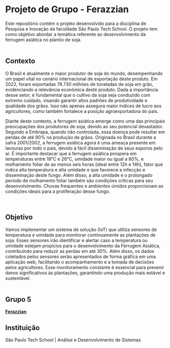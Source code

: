 # Projeto de Grupo - Ferazzian

Este repositório contém o projeto desenvolvido para a disciplina de Pesquisa e Inovação da faculdade São Paulo Tech School. O projeto tem como objetivo abordar a temática referente ao desenvolvimento da ferrugem asiática no plantio de soja.
<br><br>

## Contexto

O Brasil é atualmente o maior produtor de soja do mundo, desempenhando um papel vital no cenário internacional de exportação deste produto. Em 2022, foram exportadas 78.730 milhões de toneladas de soja em grão, evidenciando a relevância econômica deste produto. Dada a importância desse setor, é fundamental que o cultivo da soja seja conduzido com extremo cuidado, visando garantir altos padrões de produtividade e qualidade dos grãos. Isso não apenas assegura maior índices de lucro aos agricultores, como também fortalece a posição agroexportadora do país. 

 
Diante deste contexto, a ferrugem asiática emerge como uma das principais preocupações dos produtores de soja, devido ao seu potencial devastador. Segundo a Embrapa, quando não controlada, essa doença pode resultar em perdas de até 90% na produção de grãos. Originada no Brasil durante a safra 2001/2002, a ferrugem asiática agora é uma ameaça presente em lavouras por todo o país, devido à fácil disseminação de seus esporos pelo ar. É importante destacar que a ferrugem asiática prospera em temperaturas entre 18°C e 26°C, umidade maior ou igual a 80%, e molhamento foliar de ao menos seis horas (ideal entre 12h e 14h), fator que indica alta temperatura e alta umidade e que favorece a infecção e disseminação deste fungo. Além disso, a alta umidade e o prolongado período de molhamento foliar também são condições críticas para seu desenvolvimento. Chuvas frequentes e ambientes úmidos proporcionam as condições ideais para a proliferação desse fungo. 

 
<br>

## Objetivo

Vamos implementar um sistema de solução (IoT) que utiliza sensores de temperatura e umidade para monitorar continuamente as plantações de soja. Esses sensores irão identificar e alertar caso a temperatura ou umidade estejam propícios para o desenvolvimento da Ferrugem Asiática, contribuindo para reduzir as perdas em até 30%. Além disso, os dados coletados pelos sensores serão apresentados de forma gráfica em uma aplicação web, facilitando o acompanhamento e a tomada de decisões pelos agricultores. Esse monitoramento constante é essencial para prevenir danos significativos às plantações, garantindo uma produção mais estável e sustentável. 
<br><br>

## Grupo 5

[**Ferazzian**](https://github.com/Ferazzian/projeto-ferazzian)
<br>


## Instituição

São Paulo Tech School | Análise e Desenvolvimento de Sistemas 